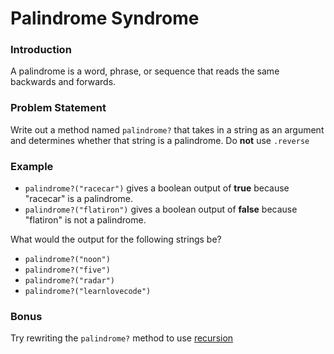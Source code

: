 # Palindrome Syndrome

### Introduction
A palindrome is a word, phrase, or sequence that reads the same backwards and forwards.

### Problem Statement
Write out a method named `palindrome?` that takes in a string as an argument and determines whether that string is a palindrome.  Do **not** use `.reverse`

### Example

* `palindrome?("racecar")` gives a boolean output of **true** because "racecar" is a palindrome.
* `palindrome?("flatiron")` gives a boolean output of **false** because "flatiron" is not a palindrome.

What would the output for the following strings be?
* `palindrome?("noon")`
* `palindrome?("five")`
* `palindrome?("radar")`
* `palindrome?("learnlovecode")`

### Bonus
Try rewriting the `palindrome?` method to use [recursion](https://www.google.com/search?q=recursion&oq=recursion&aqs=chrome..69i57j0l5.1251j1j7&sourceid=chrome&ie=UTF-8)
